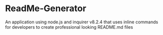 # ReadMe-Generator
An application using node.js and inquirer v8.2.4 that uses inline commands for developers to create professional looking README.md files

